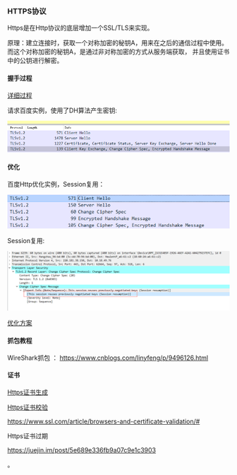 ### HTTPS协议

Https是在Http协议的底层增加一个SSL/TLS来实现。

原理：建立连接时，获取一个对称加密的秘钥A，用来在之后的通信过程中使用。而这个对称加密的秘钥A，是通过非对称加密的方式从服务端获取，
并且使用证书中的公钥进行解密。

#### 握手过程

[详细过程](Https握手.md)

请求百度实例，使用了DH算法产生密钥:

![](img/tls抓包.png)


#### 优化
百度Http优化实例，Session复用：

![](img/baidu_handshake.png)

Session复用:

![](img/baidu_session复用.png)


[优化方案](Http优化.md)

#### 抓包教程

WireShark抓包 ： https://www.cnblogs.com/linyfeng/p/9496126.html

#### 证书

[Https证书生成](自签名证书生成.md)

[Https证书校验](证书校验过程.md)
 
https://www.ssl.com/article/browsers-and-certificate-validation/#

Https证书过期

https://juejin.im/post/5e689e336fb9a07c9e1c3903



。 




